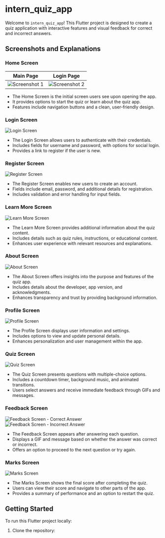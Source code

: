 # intern_quiz_app

Welcome to `intern_quiz_app`! This Flutter project is designed to create a quiz application with interactive features and visual feedback for correct and incorrect answers.

## Screenshots and Explanations

### Home Screen

| Main Page                                                                                 | Login Page                                                                                         |
|-------------------------------------------------------------------------------------------|----------------------------------------------------------------------------------------------------|
| ![Screenshot 1](screenshots/home_screen.jpg) | ![Screenshot 2](screenshots/home_screen.jpg) |


- The Home Screen is the initial screen users see upon opening the app.
- It provides options to start the quiz or learn about the quiz app.
- Features include navigation buttons and a clean, user-friendly design.

### Login Screen

![Login Screen](screenshots/login_screen.jpg)

- The Login Screen allows users to authenticate with their credentials.
- Includes fields for username and password, with options for social login.
- Provides a link to register if the user is new.

### Register Screen

![Register Screen](screenshots/register_screen.jpg)

- The Register Screen enables new users to create an account.
- Fields include email, password, and additional details for registration.
- Includes validation and error handling for input fields.

### Learn More Screen

![Learn More Screen](screenshots/pdf_selection_screen.jpg)

- The Learn More Screen provides additional information about the quiz content.
- Includes details such as quiz rules, instructions, or educational content.
- Enhances user experience with relevant resources and explanations.

### About Screen

![About Screen](screenshots/about_screen.jpg)

- The About Screen offers insights into the purpose and features of the quiz app.
- Includes details about the developer, app version, and acknowledgments.
- Enhances transparency and trust by providing background information.

### Profile Screen

![Profile Screen](screenshots/profile_screen.jpg)

- The Profile Screen displays user information and settings.
- Includes options to view and update personal details.
- Enhances personalization and user management within the app.

### Quiz Screen

![Quiz Screen](screenshots/quiz_screen.jpg)

- The Quiz Screen presents questions with multiple-choice options.
- Includes a countdown timer, background music, and animated transitions.
- Users select answers and receive immediate feedback through GIFs and messages.

### Feedback Screen

![Feedback Screen - Correct Answer](screenshots/correct_feedback_screen.jpg)
![Feedback Screen - Incorrect Answer](screenshots/incorrect_feedback_screen.jpg)

- The Feedback Screen appears after answering each question.
- Displays a GIF and message based on whether the answer was correct or incorrect.
- Offers an option to proceed to the next question or try again.

### Marks Screen

![Marks Screen](screenshots/marks_screen.jpg)

- The Marks Screen shows the final score after completing the quiz.
- Users can view their score and navigate to other parts of the app.
- Provides a summary of performance and an option to restart the quiz.

## Getting Started

To run this Flutter project locally:

1. Clone the repository:

